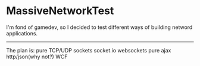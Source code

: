 # MassiveNetworkTest

I'm fond of gamedev, so I decided to test different ways of building netword applications.

<hr />

The plan is:
pure TCP/UDP sockets
socket.io
websockets pure
ajax http/json(why not?)
WCF
